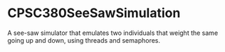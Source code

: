 # CPSC380SeeSawSimulation
A see-saw simulator that emulates two individuals that weight the same going up and down, using threads and semaphores.
